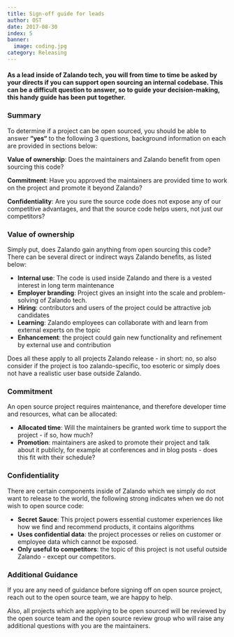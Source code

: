 ```yaml
---
title: Sign-off guide for leads
author: OST
date: 2017-08-30
index: 5
banner:
  image: coding.jpg
category: Releasing
---
```


#### As a lead inside of Zalando tech, you will from time to time be asked by your directs if you can support open sourcing an internal codebase. This can be a difficult question to answer, so to guide your decision-making, this handy guide has been put together.

### Summary
To determine if a project can be open sourced, you should be able to answer **“yes“** to the following 3 questions, background information on each are provided in sections below:

**Value of ownership**: Does the maintainers and Zalando benefit from open sourcing this code?

**Commitment**: Have you approved the maintainers are provided time to work on the project and promote it beyond Zalando?

**Confidentiality**: Are you sure the source code does not expose any of our competitive advantages, and that the source code helps users, not just our competitors?

### Value of ownership
Simply put, does Zalando gain anything from open sourcing this code? There can be several direct or indirect ways Zalando benefits, as listed below:

- **Internal use**: The code is used inside Zalando and there is a vested interest in long term maintenance 
- **Employer branding**: Project gives an insight into the scale and problem-solving of Zalando tech. 
- **Hiring**: contributors and users of the project could be attractive job candidates 
- **Learning**: Zalando employees can collaborate with and learn from external experts on the topic
- **Enhancement**: the project could gain new functionality and refinement by external use and contribution

Does all these apply to all projects Zalando release - in short: no, so also consider if the project is too zalando-specific, too esoteric or simply does not have a realistic user base outside Zalando. 

### Commitment
An open source project requires maintenance, and therefore developer time and resources, what can be allocated:

- **Allocated time**: Will the maintainers be granted work time to support the project - if so, how much?
- **Promotion**: maintainers are asked to promote their project and talk about it publicly, for example at conferences and in blog posts - does this fit with their schedule?

### Confidentiality 
There are certain components inside of Zalando which we simply do not want to release to the world, the following strong indicates when we do not wish to open source code:

- **Secret Sauce**: This project powers essential customer experiences like how we find and recommend products, it contains algorithms 
- **Uses confidential data**: the project processes or relies on customer or employee data which cannot be exposed. 
- **Only useful to competitors**: the topic of this project is not useful outside Zalando -  except our competitors. 

### Additional Guidance
If you are any need of guidance before signing off on open source project, reach out to the open source team, 
we are happy to help. 

Also, all projects which are applying to be open sourced will be reviewed by the open source team and the open source review group who will raise any additional questions with you are the maintainers. 
